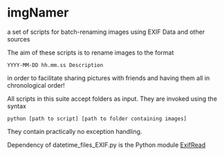 # imgNamer
a set of scripts for batch-renaming images using EXIF Data and other sources

The aim of these scripts is to rename images to the format

`YYYY-MM-DD hh.mm.ss Description`

in order to facilitate sharing pictures with friends and having them all in chronological order!

All scripts in this suite accept folders as input. They are invoked using the syntax

`python [path to script] [path to folder containing images]`

They contain practically no exception handling.

Dependency of datetime_files_EXIF.py is the Python module [ExifRead](https://pypi.python.org/pypi/ExifRead)

